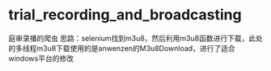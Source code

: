# trial_recording_and_broadcasting
庭审录播的爬虫
思路：selenium找到m3u8，然后利用m3u8函数进行下载，此处的多线程m3u8下载使用的是anwenzen的M3u8Download，进行了适合windows平台的修改
